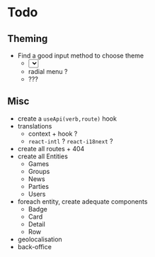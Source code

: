 # Todo

## Theming

- Find a good input method to choose theme
  - <select> ?
  - radial menu ?
  - ???

## Misc

- create a `useApi(verb,route)` hook
- translations
  - context + hook ?
  - `react-intl` ? `react-i18next` ?
- create all routes + 404
- create all Entities
  - Games
  - Groups
  - News
  - Parties
  - Users
- foreach entity, create adequate components
  - Badge
  - Card
  - Detail
  - Row
- geolocalisation
- back-office
